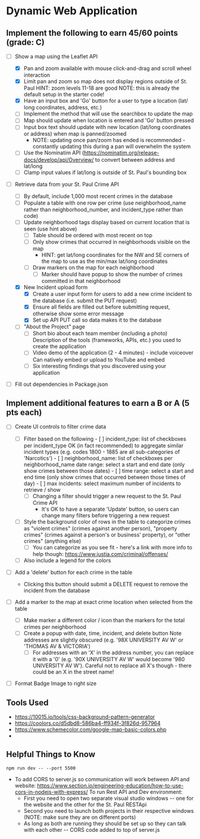 # Dynamic Web Application

## Implement the following to earn 45/60 points (grade: C)

 - [ ] Show a map using the Leaflet API

    - [X] Pan and zoom available with mouse click-and-drag and scroll wheel interaction
    - [X] Limit pan and zoom so map does not display regions outside of St. Paul
        HINT: zoom levels 11-18 are good
        NOTE: this is already the default setup in the starter code!
    - [X] Have an input box and 'Go' button for a user to type a location (lat/  long coordinates, address, etc.)
    - [ ] Implement the method that will use the searchbox to update the map
    - [ ] Map should update when location is entered and 'Go' button pressed
    - [ ] Input box text should update with new location (lat/long coordinates or address) when map is panned/zoomed
        - NOTE: updating once pan/zoom has ended is recommended - constantly updating this during a pan will overwhelm the system
    - [ ] Use the Nominatim API (https://nominatim.org/release-docs/develop/api/Overview/ to convert between address and lat/long
    - [ ] Clamp input values if lat/long is outside of St. Paul's bounding box
- [ ] Retrieve data from your St. Paul Crime API
    - [ ] By default, include 1,000 most recent crimes in the database
    - [ ] Populate a table with one row per crime (use neighborhood_name rather than neighborhood_number, and incident_type rather than code)
    - [ ] Update neighborhood tags display based on current location that is seen (use hint above)
        - [ ] Table should be ordered with most recent on top 
        - [ ] Only show crimes that occurred in neighborhoods visible on the map
            - HINT: get lat/long coordinates for the NW and SE corners of the map to use as the min/max lat/long coordinates
        - [ ] Draw markers on the map for each neighborhood
            - [ ] Marker should have popup to show the number of crimes committed in that neighborhood
    - [X] New Incident upload form
        - [X] Create a user input form for users to add a new crime incident to the database (i.e. submit the PUT request)
        - [X] Ensure all fields are filled out before submitting request, otherwise show some error message
        - [X] Set up API PUT call so data makes it to the database
    - [ ] "About the Project" page
        - [ ] Short bio about each team member (including a photo)
        Description of the tools (frameworks, APIs, etc.) you used to create the application
        - [ ] Video demo of the application (2 - 4 minutes) - include voiceover
            Can natively embed or upload to YouTube and embed
        - [ ] Six interesting findings that you discovered using your application
- [ ] Fill out dependencies in Package.json

## Implement additional features to earn a B or A (5 pts each)

- [ ] Create UI controls to filter crime data
    - [ ] Filter based on the following
            - [ ] incident_type: list of checkboxes per incident_type
                OK (in fact recommended) to aggregate similar incident types (e.g. codes 1800 - 1885 are all sub-categories of 'Narcotics')
            - [ ] neighborhood_name: list of checkboxes per neighborhood_name
            date range: select a start and end date (only show crimes between those dates)
            - [ ] time range: select a start and end time (only show crimes that occurred between those times of day)
            - [ ] max incidents: select maximum number of incidents to retrieve / show
        - [ ] Changing a filter should trigger a new request to the St. Paul Crime API
            - It's OK to have a separate 'Update' button, so users can change many filters before triggering a new request
    - [ ] Style the background color of rows in the table to categorize crimes as "violent crimes" (crimes against another person), "property crimes" (crimes against a person's or business' property), or "other crimes" (anything else)
        - [ ] You can categorize as you see fit - here's a link with more info to help though: https://www.justia.com/criminal/offenses/ 
    - [ ] Also include a legend for the colors

- [ ] Add a 'delete' button for each crime in the table
    - Clicking this button should submit a DELETE request to remove the incident from the database

- [ ] Add a marker to the map at exact crime location when selected from the table
    - [ ] Make marker a different color / icon than the markers for the total crimes per neighborhood
    - [ ] Create a popup with date, time, incident, and delete button
    Note addresses are slightly obscured (e.g. '98X UNIVERSITY AV W' or 'THOMAS AV & VICTORIA')
        - [ ] For addresses with an 'X' in the address number, you can replace it with a '0' (e.g. '90X UNIVERSITY AV W' would become '980 UNIVERSITY AV W'). Careful not to replace all X's though - there could be an X in the street name!

- [ ] Format Badge Image to right size

## Tools Used
 - https://10015.io/tools/css-background-pattern-generator
 - https://coolors.co/d5dbd8-586ba4-ff934f-3f826d-957964
 - https://www.schemecolor.com/google-map-basic-colors.php
 - 

 ## Helpful Things to Know
 ```
 npm run dev -- --port 5500
 ```
 - To add CORS to server.js so communication will work between API and 
    website: https://www.section.io/engineering-education/how-to-use-cors-in-nodejs-with-express/
To run Rest API and Dev environment: 
    - First you need to open two separate visual studio windows -- one for the website and the other for the St. Paul RESTApi
    - Second you need to launch both projects in their respective windows
    (NOTE: make sure they are on different ports)
    - As long as both are running they should be set up so they can talk with each other -- CORS code added to top of server.js